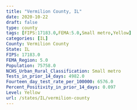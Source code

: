 ```yaml
---
title: "Vermilion County, IL"
date: 2020-10-22
draft: false
type: county
tags: [FIPS:17183.0,FEMA:5.0,Small metro,Yellow]
categories: [IL]
County: Vermilion County
State: IL
FIPS: 17183.0
FEMA_Region: 5.0
Population: 75758.0
NCHS_Urban_Rural_Classification: Small metro
Tests_in_prior_14_days: 4982.0
Fourteen_day_test_rate_per_100000: 6576.0
Percent_Positivity_in_prior_14_days: 0.097
Level: Yellow
url: /states/IL/vermilion-county
---
```



